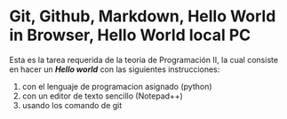 # Git, Github, Markdown, Hello World in Browser, Hello World local PC
Esta es la tarea requerida de la teoria de Programación II, la cual consiste en hacer un ***Hello world*** con las siguientes instrucciones:
1. con el lenguaje de programacion asignado (python)
2. con un editor de texto sencillo (Notepad++)
3. usando los comando de git 
